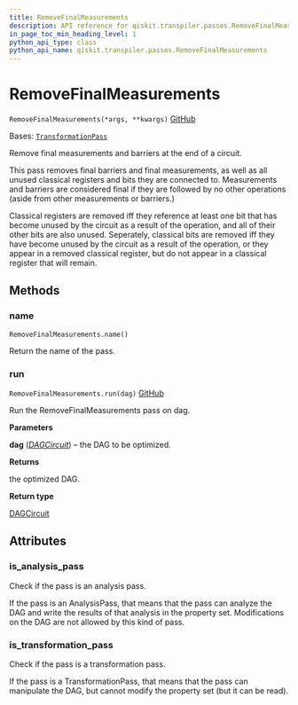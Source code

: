 ```yaml
---
title: RemoveFinalMeasurements
description: API reference for qiskit.transpiler.passes.RemoveFinalMeasurements
in_page_toc_min_heading_level: 1
python_api_type: class
python_api_name: qiskit.transpiler.passes.RemoveFinalMeasurements
---
```


# RemoveFinalMeasurements

<span id="qiskit.transpiler.passes.RemoveFinalMeasurements" />

`RemoveFinalMeasurements(*args, **kwargs)` [GitHub](https://github.com/qiskit/qiskit/tree/stable/0.24/qiskit/transpiler/passes/utils/remove_final_measurements.py "view source code")

Bases: [`TransformationPass`](qiskit.transpiler.TransformationPass "qiskit.transpiler.basepasses.TransformationPass")

Remove final measurements and barriers at the end of a circuit.

This pass removes final barriers and final measurements, as well as all unused classical registers and bits they are connected to. Measurements and barriers are considered final if they are followed by no other operations (aside from other measurements or barriers.)

Classical registers are removed iff they reference at least one bit that has become unused by the circuit as a result of the operation, and all of their other bits are also unused. Seperately, classical bits are removed iff they have become unused by the circuit as a result of the operation, or they appear in a removed classical register, but do not appear in a classical register that will remain.

## Methods

<span id="qiskit-transpiler-passes-removefinalmeasurements-name" />

### name

<span id="qiskit.transpiler.passes.RemoveFinalMeasurements.name" />

`RemoveFinalMeasurements.name()`

Return the name of the pass.

<span id="qiskit-transpiler-passes-removefinalmeasurements-run" />

### run

<span id="qiskit.transpiler.passes.RemoveFinalMeasurements.run" />

`RemoveFinalMeasurements.run(dag)` [GitHub](https://github.com/qiskit/qiskit/tree/stable/0.24/qiskit/transpiler/passes/utils/remove_final_measurements.py "view source code")

Run the RemoveFinalMeasurements pass on dag.

**Parameters**

**dag** ([*DAGCircuit*](qiskit.dagcircuit.DAGCircuit "qiskit.dagcircuit.DAGCircuit")) – the DAG to be optimized.

**Returns**

the optimized DAG.

**Return type**

[DAGCircuit](qiskit.dagcircuit.DAGCircuit "qiskit.dagcircuit.DAGCircuit")

## Attributes

<span id="qiskit.transpiler.passes.RemoveFinalMeasurements.is_analysis_pass" />

### is\_analysis\_pass

Check if the pass is an analysis pass.

If the pass is an AnalysisPass, that means that the pass can analyze the DAG and write the results of that analysis in the property set. Modifications on the DAG are not allowed by this kind of pass.

<span id="qiskit.transpiler.passes.RemoveFinalMeasurements.is_transformation_pass" />

### is\_transformation\_pass

Check if the pass is a transformation pass.

If the pass is a TransformationPass, that means that the pass can manipulate the DAG, but cannot modify the property set (but it can be read).

